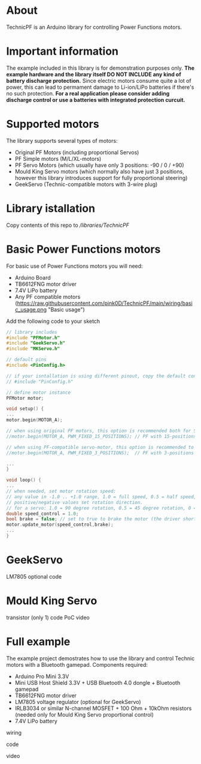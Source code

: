 # About
TechnicPF is an Arduino library for controlling Power Functions motors. 

# Important information
The example included in this library is for demonstration purposes only. **The example hardware and the library itself DO NOT INCLUDE any kind of battery discharge protection.** Since electric motors consume quite a lot of power, this can lead to permament damage to Li-ion/LiPo batteries if there's no such protection. **For a real application please consider adding discharge control or use a batteries with integrated protection curcuit.**

# Supported motors
The library supports several types of motors:
- Original PF Motors (including proportional Servos)
- PF Simple motors (M/L/XL-motors)
- PF Servo Motors (which usually have only 3 positions: -90 / 0 / +90)
- Mould King Servo motors (which normally also have just 3 positions, however this library introduces support for fully proportional steering)
- GeekServo (Technic-compatible motors with 3-wire plug)

# Library istallation
Copy contents of this repo to *<Worspace folder>/libraries/TechnicPF* 

# Basic Power Functions motors
For basic use of Power Functions motors you will need:
- Arduino Board
- TB6612FNG motor driver
- 7.4V LiPo battery
- Any PF compatible motors
(https://raw.githubusercontent.com/pink0D/TechnicPF/main/wiring/basic_usage.png "Basic usage")

Add the following code to your sketch

```CPP
// library includes
#include "PFMotor.h"
#include "GeekServo.h"
#include "MKServo.h"

// default pins
#include <PinConfig.h>

// if your isntallation is using different pinout, copy the default config to your project and redefine pins
// #include "PinConfig.h"

// define motor instance
PFMotor motor;

void setup() {
...
motor.begin(MOTOR_A);

// when using original PF motors, this option is recommended both for Servo and M/L/XL motors
//motor.begin(MOTOR_A, PWM_FIXED_15_POSITIONS); // PF with 15-positions (almost proportional)

// when using PF-compatible servo-motor, this option is recommended to avoid fluttering and power drain issues
//motor.begin(MOTOR_A, PWM_FIXED_3_POSITIONS);  // PF with 3-positions  (-90 / 0 / +90)

...
}

void loop() {
...
// when needed, set motor rotation speed:
// any value in -1.0 .. +1.0 range, 1.0 = full speed, 0.5 = half speed, zero value (0.0) stops the motor
// positive/negative values set rotation direction.
// for a servo: 1.0 = 90 degree rotation, 0.5 = 45 degree rotation, 0 = zero position, -1.0 = -90 degree rotation
double speed_control = 1.0; 
bool brake = false; // set to true to brake the motor (the driver shorts motor brushes which results to a fast stop)
motor.update_motor(speed_control,brake); 
...
}
```

# GeekServo
LM7805 optional
code

# Mould King Servo
transistor (only 1)
code
PoC video


# Full example
The example project demostrates how to use the library and control Technic motors with a Bluetooth gamepad.
Components required:
- Arduino Pro Mini 3.3V
- Mini USB Host Shield 3.3V + USB Bluetooth 4.0 dongle + Bluetooth gamepad
- TB6612FNG motor driver
- LM7805 voltage regulator (optional for GeekServo)
- IRLB3034 or similar N-channel MOSFET + 100 Ohm + 10kOhm resistors (needed only for Mould King Servo proportional control)
- 7.4V LiPo battery

wiring

code

video

